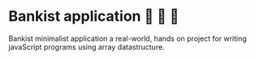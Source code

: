 # Bankist application 📲 💱 🏦
Bankist minimalist application a real-world, hands on project for writing javaScript programs using array datastructure.
